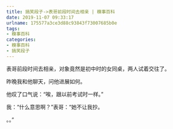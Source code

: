 ```yaml
---
title: 搞笑段子->表哥前段时间去相亲 | 糗事百科
date: 2019-11-07 09:33:17
urlname: 175577a3ce3d88c93843f73007685b0e
tags: 
- 糗事百科
categories:
- 糗事百科
- 搞笑段子
---
```

表哥前段时间去相亲，对象竟然是初中时的女同桌，两人试着交往了。

昨晚我和他聊天，问他进展如何。

他叹了口气说：“唉，跟以前考试时一样。”

我：“什么意思啊？”表哥：“她不让我抄。

。。”


